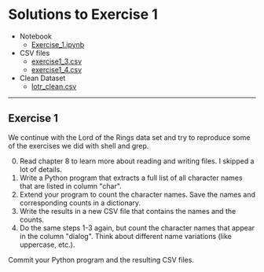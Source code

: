# Solutions to Exercise 1

- Notebook
  - [Exercise_1.ipynb](./Exercise_1.ipynb)
- CSV files
  - [exercise1_3.csv](exercise1_3.csv)
  - [exercise1_4.csv](exercise1_4.csv)
- Clean Dataset
  - [lotr_clean.csv](lotr_clean.csv)
  
___

## Exercise 1

We continue with the Lord of the Rings data set and try to reproduce some of the exercises we did with shell and grep.

0. Read chapter 8 to learn more about reading and writing files. I skipped a lot of details.
1. Write a Python program that extracts a full list of all character names that are listed in column "char".
2. Extend your program to count the character names. Save the names and corresponding counts in a dictionary.
3. Write the results in a new CSV file that contains the names and the counts.
4. Do the same steps 1-3 again, but count the character names that appear in the column "dialog". Think about different name variations (like uppercase, etc.).

Commit your Python program and the resulting CSV files.
